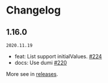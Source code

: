 # Changelog

## 1.16.0

`2020.11.19`

- feat: List support initialValues. [#224](https://github.com/react-component/field-form/pull/224) 
- docs: Use dumi [#220](https://github.com/react-component/field-form/pull/220) 

More see in [releases](https://github.com/react-component/field-form/releases).

